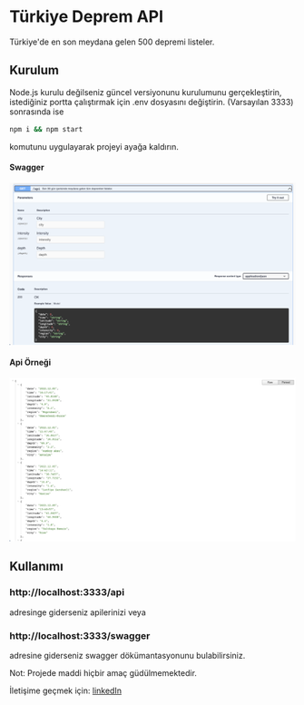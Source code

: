 # Türkiye Deprem API

Türkiye'de en son meydana gelen 500 depremi listeler.

## Kurulum

Node.js kurulu değilseniz güncel versiyonunu kurulumunu gerçekleştirin, istediğiniz portta çalıştırmak için .env dosyasını değiştirin.
(Varsayılan 3333) sonrasında ise

```bash
npm i && npm start
```

komutunu uygulayarak projeyi ayağa kaldırın.

#### Swagger

![Screenshot](swagger.png)

#### Api Örneği

![Screenshot](api.png)

## Kullanımı

### http://localhost:3333/api

adresinge giderseniz apilerinizi veya

### http://localhost:3333/swagger

adresine giderseniz swagger dökümantasyonunu bulabilirsiniz.

Not: Projede maddi hiçbir amaç güdülmemektedir.

İletişime geçmek için: [linkedIn](https://linkedin.com/in/husnu)
